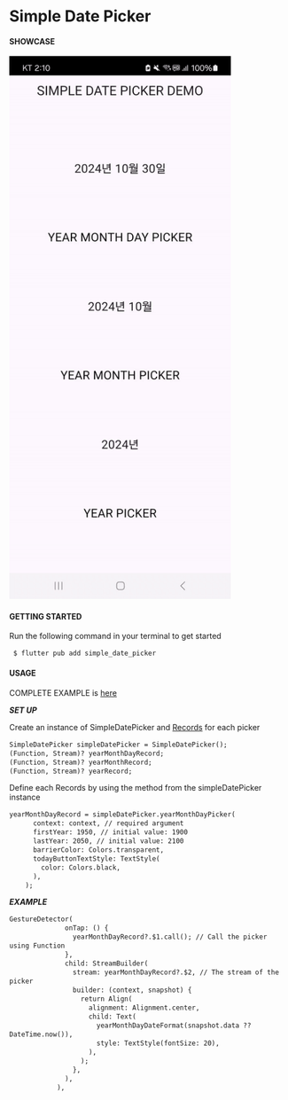 # Simple Date Picker

#### SHOWCASE

<img src="./SHOWCASE.gif" width=400>

#### GETTING STARTED

Run the following command in your terminal to get started

```
 $ flutter pub add simple_date_picker
```

#### USAGE

COMPLETE EXAMPLE is [here](https://github.com/hashtag-mood/simple_date_picker/blob/main/example/lib/main.dart)

<b>*SET UP*</b>

Create an instance of SimpleDatePicker and [Records](https://dart.dev/language/records) for each picker

```
SimpleDatePicker simpleDatePicker = SimpleDatePicker();
(Function, Stream)? yearMonthDayRecord;
(Function, Stream)? yearMonthRecord;
(Function, Stream)? yearRecord;
```

Define each Records by using the method from the simpleDatePicker instance

```
yearMonthDayRecord = simpleDatePicker.yearMonthDayPicker(
      context: context, // required argument
      firstYear: 1950, // initial value: 1900
      lastYear: 2050, // initial value: 2100
      barrierColor: Colors.transparent,
      todayButtonTextStyle: TextStyle(
        color: Colors.black,
      ),
    );
```

<b>*EXAMPLE*</b>

```
GestureDetector(
              onTap: () {
                yearMonthDayRecord?.$1.call(); // Call the picker using Function
              },
              child: StreamBuilder(
                stream: yearMonthDayRecord?.$2, // The stream of the picker
                builder: (context, snapshot) {
                  return Align(
                    alignment: Alignment.center,
                    child: Text(
                      yearMonthDayDateFormat(snapshot.data ?? DateTime.now()),
                      style: TextStyle(fontSize: 20),
                    ),
                  );
                },
              ),
            ),
```
